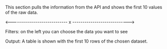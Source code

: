 This section pulls the information from the API and shows the first 10 values of the raw data.

<---------------------------- x ---------------------------->

Filters: on the left you can choose the data you want to see

Output: A table is shown with the first 10 rows of the chosen dataset.